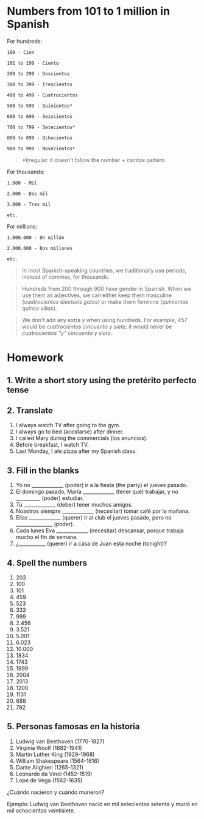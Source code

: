 # Numbers from 101 to 1 million in Spanish

For hundreds:

    100 - Cien

    101 to 199 - Ciento 

    200 to 299 - Doscientos 

    300 to 399 - Trescientos

    400 to 499 - Cuatrocientos

    500 to 599 - Quinientos*

    600 to 699 - Seiscientos

    700 to 799 - Setecientos*

    800 to 899 - Ochocientos

    900 to 999 - Novecientos*

> *Irregular: it doesn't follow the number + *cientos* pattern

For thousands:

    1.000 - Mil 
    
    2.000 - Dos mil 
    
    3.000 - Tres mil 
    
    etc.

For millions:

    1.000.000 - Un millón 
    
    2.000.000 - Dos millones 
    
    etc.

> In most Spanish-speaking countries, we traditionally use periods, instead of commas, for thousands.

> Hundreds from 200 through 900 have gender in Spanish. When we use them as adjectives, we can either 
> keep them masculine (*cuatrocientos dieciséis gatos*) or make them feminine (*quinientas quince sillas*).

> We don't add any extra *y* when using hundreds. For example, 457 would be *cuatrocientos cincuenta y siete;* 
> it would never be *cuatrocientos “y” cincuenta y siete.*

# Homework

## 1. Write a short story using the pretérito perfecto tense

## 2. Translate

1. I always watch TV after going to the gym.
2. I always go to bed (acostarse) after dinner. 
3. I called Mary during the commercials (los anuncios). 
4. Before breakfast, I watch TV. 
5. Last Monday, I ate pizza after my Spanish class.

## 3. Fill in the blanks

1. Yo no _____________ (poder) ir a la fiesta (the party) el jueves pasado.
2. El domingo pasado, María _____________ (tener que) trabajar, y no __________ (poder) estudiar.
3. Tú _____________ (deber) tener muchos amigos.
4. Nosotros siempre _____________ (necesitar) tomar café por la mañana.
5. Ellas _____________ (querer) ir al club el jueves pasado, pero no _______________ (poder).
6. Cada lunes Eva _____________ (necesitar) descansar, porque trabaja mucho el fin de semana.
7. ¿___________ (querer) ir a casa de Juan esta noche (tonight)?

## 4. Spell the numbers

1. 203
2. 100
3. 101
4. 459
5. 523
6. 333
7. 999
8. 2.456
9. 3.521
10. 5.001
11. 6.023
12. 10.000
13. 1834
14. 1743
15. 1999
16. 2004
17. 2013
18. 1200
19. 1131
20. 688
21. 792

## 5. Personas famosas en la historia

1. Ludwig van Beethoven (1770-1827)
2. Virginia Woolf (1882-1941)
3. Martin Luther King (1929-1968)
4. William Shakespeare (1564-1616)
5. Dante Alighieri (1265-1321)
6. Leonardo da Vinci (1452-1519)
7. Lope de Vega (1562-1635)

¿Cuándo nacieron y cuándo murieron?

Ejemplo: Ludwig van Beethoven nació en mil setecientos setenta y murió en mil ochocientos veintisiete.